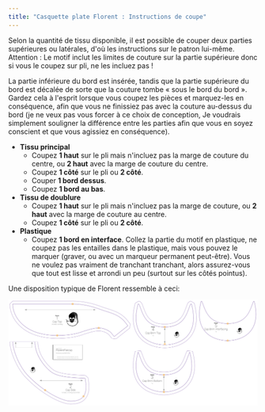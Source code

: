 ```yaml
---
title: "Casquette plate Florent : Instructions de coupe"
---
```


Selon la quantité de tissu disponible, il est possible de couper deux parties supérieures ou latérales, d'où les instructions sur le patron lui-même. Attention : Le motif inclut les limites de couture sur la partie supérieure donc si vous le coupez sur pli, ne les incluez pas !

La partie inférieure du bord est insérée, tandis que la partie supérieure du bord est décalée de sorte que la couture tombe « sous le bord du bord ». Gardez cela à l'esprit lorsque vous coupez les pièces et marquez-les en conséquence, afin que vous ne finissiez pas avec la couture au-dessus du bord (je ne veux pas vous forcer à ce choix de conception, Je voudrais simplement souligner la différence entre les parties afin que vous en soyez conscient et que vous agissiez en conséquence).

- **Tissu principal**
  - Coupez **1 haut** sur le pli mais n'incluez pas la marge de couture du centre, ou **2 haut** avec la marge de couture du centre.
  - Coupez **1 côté** sur le pli ou **2 côté**.
  - Couper **1 bord dessus**.
  - Coupez **1 bord au bas**.
- **Tissu de doublure**
  - Coupez **1 haut** sur le pli mais n'incluez pas la marge de couture, ou **2 haut** avec la marge de couture au centre.
  - Coupez **1 côté** sur le pli ou **2 côté**.
- **Plastique**
  - Coupez **1 bord en interface**. Collez la partie du motif en plastique, ne coupez pas les entailles dans le plastique, mais vous pouvez le marquer (graver, ou avec un marqueur permanent peut-être). Vous ne voulez pas vraiment de tranchant tranchant, alors assurez-vous que tout est lisse et arrondi un peu (surtout sur les côtés pointus).

Une disposition typique de Florent ressemble à ceci:

![Une disposition typique de Florent](layout.svg)
